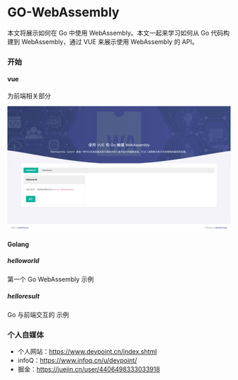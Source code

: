 # GO-WebAssembly

本文将展示如何在 Go 中使用 WebAssembly。本文一起来学习如何从 Go 代码构建到 WebAssembly，通过 VUE 来展示使用 WebAssembly 的 API。

### 开始

#### vue

为前端相关部分

![home](./readme/main.jpg)

#### Golang

##### helloworld

第一个 Go WebAssembly 示例

##### helloresult

Go 与前端交互的 示例

### 个人自媒体

-   个人网站：https://www.devpoint.cn/index.shtml
-   infoQ：https://www.infoq.cn/u/devpoint/
-   掘金：https://juejin.cn/user/4406498333033918
